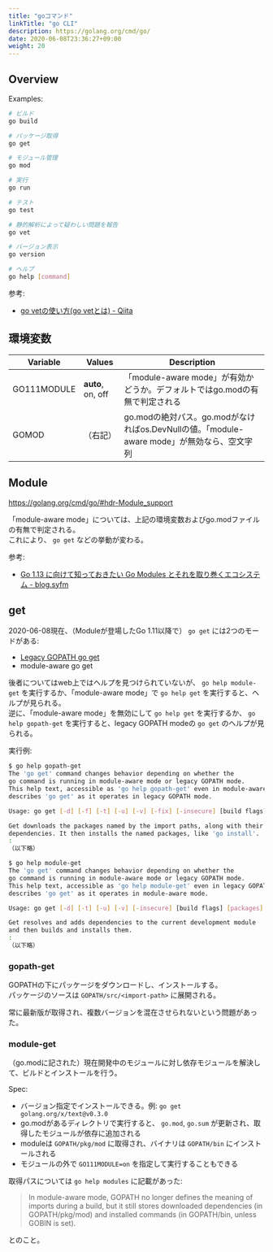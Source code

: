 ```yaml
---
title: "goコマンド"
linkTitle: "go CLI"
description: https://golang.org/cmd/go/
date: 2020-06-08T23:36:27+09:00
weight: 20
---
```


## Overview

Examples:

```sh
# ビルド
go build

# パッケージ取得
go get

# モジュール管理
go mod

# 実行
go run

# テスト
go test

# 静的解析によって疑わしい問題を報告
go vet

# バージョン表示
go version

# ヘルプ
go help [command]
```

参考:

- [go vetの使い方(go vetとは) - Qiita](https://qiita.com/marnie_ms4/items/b343165efb4235906db7)

## 環境変数

 Variable | Values | Description
----------|--------|-------------
 GO111MODULE | **auto**, on, off | 「module-aware mode」が有効かどうか。デフォルトではgo.modの有無で判定される
 GOMOD | （右記） | go.modの絶対パス。go.modがなければos.DevNullの値。「module-aware mode」が無効なら、空文字列

## Module

https://golang.org/cmd/go/#hdr-Module_support

「module-aware mode」については、上記の環境変数およびgo.modファイルの有無で判定される。  
これにより、 `go get` などの挙動が変わる。

参考:

- [Go 1.13 に向けて知っておきたい Go Modules とそれを取り巻くエコシステム - blog.syfm](https://syfm.hatenablog.com/entry/2019/08/10/170730#f-b5157852)

## get

2020-06-08現在、（Moduleが登場したGo 1.11以降で） `go get` には2つのモードがある:

- [Legacy GOPATH go get](https://golang.org/cmd/go/#hdr-Legacy_GOPATH_go_get)
- module-aware go get

後者についてはweb上ではヘルプを見つけられていないが、 `go help module-get` を実行するか、「module-aware mode」で `go help get` を実行すると、ヘルプが見られる。  
逆に、「module-aware mode」を無効にして `go help get` を実行するか、 `go help gopath-get` を実行すると、legacy GOPATH modeの `go get` のヘルプが見られる。

実行例:

```sh
$ go help gopath-get
The 'go get' command changes behavior depending on whether the
go command is running in module-aware mode or legacy GOPATH mode.
This help text, accessible as 'go help gopath-get' even in module-aware mode,
describes 'go get' as it operates in legacy GOPATH mode.

Usage: go get [-d] [-f] [-t] [-u] [-v] [-fix] [-insecure] [build flags] [packages]

Get downloads the packages named by the import paths, along with their
dependencies. It then installs the named packages, like 'go install'.
:
（以下略）

$ go help module-get
The 'go get' command changes behavior depending on whether the
go command is running in module-aware mode or legacy GOPATH mode.
This help text, accessible as 'go help module-get' even in legacy GOPATH mode,
describes 'go get' as it operates in module-aware mode.

Usage: go get [-d] [-t] [-u] [-v] [-insecure] [build flags] [packages]

Get resolves and adds dependencies to the current development module
and then builds and installs them.
:
（以下略）
```

### gopath-get

GOPATHの下にパッケージをダウンロードし、インストールする。  
パッケージのソースは `GOPATH/src/<import-path>` に展開される。

常に最新版が取得され、複数バージョンを混在させられないという問題があった。

### module-get

（go.modに記された）現在開発中のモジュールに対し依存モジュールを解決して、ビルドとインストールを行う。  

Spec:

- バージョン指定でインストールできる。例: `go get golang.org/x/text@v0.3.0`
- go.modがあるディレクトリで実行すると、 `go.mod`, `go.sum` が更新され、取得したモジュールが依存に追加される
- moduleは `GOPATH/pkg/mod` に取得され、バイナリは `GOPATH/bin` にインストールされる
- モジュールの外で `GO111MODULE=on` を指定して実行することもできる

取得パスについては `go help modules` に記載があった:

> In module-aware mode, GOPATH no longer defines the meaning of imports
during a build, but it still stores downloaded dependencies (in GOPATH/pkg/mod)
and installed commands (in GOPATH/bin, unless GOBIN is set).

とのこと。
